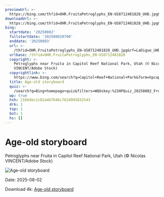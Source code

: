 ```yaml
---
previewUrl: >-
  https://bing.com/th?id=OHR.FruitaPetroglyphs_EN-US8712481828_UHD.jpg&rf=LaDigue_UHD.jpg&pid=hp&w=1024&h=576&rs=1&c=4
downloadUrl: >-
  https://bing.com/th?id=OHR.FruitaPetroglyphs_EN-US8712481828_UHD.jpg&rf=LaDigue_UHD.jpg&pid=hp&w=3840&h=2160&rs=1&c=4
bing:
  startdate: '20250802'
  fullstartdate: '202508020700'
  enddate: '20250803'
  url: >-
    /th?id=OHR.FruitaPetroglyphs_EN-US8712481828_UHD.jpg&rf=LaDigue_UHD.jpg&pid=hp&w=3840&h=2160&rs=1&c=4
  urlbase: /th?id=OHR.FruitaPetroglyphs_EN-US8712481828
  copyright: >-
    Petroglyphs near Fruita in Capitol Reef National Park, Utah (© Nicolas
    VINCENT/Adobe Stock)
  copyrightlink: >-
    https://www.bing.com/search?q=Capitol+Reef+National+Park&form=hpcapt&filters=HpDate%3a%2220250802_0700%22
  title: Age-old storyboard
  quiz: >-
    /search?q=Bing+homepage+quiz&filters=WQOskey:%22HPQuiz_20250802_FruitaPetroglyphs%22&FORM=HPQUIZ
  wp: true
  hsh: 21b6dec2c82a4b7b4bc762d992832543
  drk: 1
  top: 1
  bot: 1
  hs: []
---
```

# Age-old storyboard

Petroglyphs near Fruita in Capitol Reef National Park, Utah (© Nicolas VINCENT/Adobe Stock)

![Age-old storyboard](https://bing.com/th?id=OHR.FruitaPetroglyphs_EN-US8712481828_UHD.jpg&rf=LaDigue_UHD.jpg&pid=hp&w=1024&h=576&rs=1&c=4)

Date: 2025-08-02

Download 4k: [Age-old storyboard](https://bing.com/th?id=OHR.FruitaPetroglyphs_EN-US8712481828_UHD.jpg&rf=LaDigue_UHD.jpg&pid=hp&w=3840&h=2160&rs=1&c=4)
